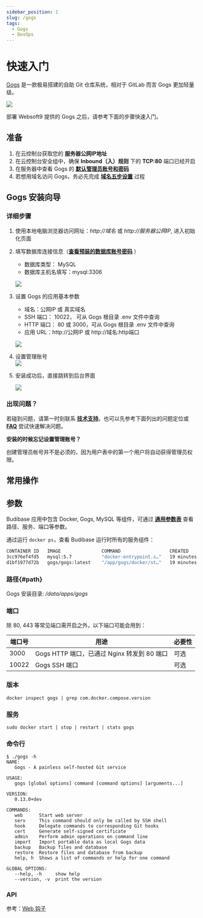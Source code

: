 ```yaml
---
sidebar_position: 1
slug: /gogs
tags:
  - Gogs
  - DevOps
---
```


# 快速入门

[Gogs](https://github.com/gogs/gogs) 是一款极易搭建的自助 Git 仓库系统，相对于 GitLab 而言 Gogs 更加轻量级。 

![](https://libs.websoft9.com/Websoft9/DocsPicture/zh/gogs/gogs-guistart-websoft9.png)



部署 Websoft9 提供的 Gogs 之后，请参考下面的步骤快速入门。

## 准备

1. 在云控制台获取您的 **服务器公网IP地址** 
2. 在云控制台安全组中，确保 **Inbound（入）规则** 下的 **TCP:80** 端口已经开启
3. 在服务器中查看 Gogs 的 **[默认管理员账号和密码](./user/credentials)**  
4. 若想用域名访问  Gogs，务必先完成 **[域名五步设置](./administrator/domain_step)** 过程

## Gogs 安装向导

### 详细步骤

1. 使用本地电脑浏览器访问网址：*http://域名* 或 *http://服务器公网IP*, 进入初始化页面

2. 填写数据库连接信息（**[查看预装的数据库账号密码](./user/credentials)** ）

   - 数据库类型： MySQL
   - 数据库主机名填写：mysql:3306

    ![](http://libs.websoft9.com/Websoft9/DocsPicture/zh/gogs/gogs-installdb-websoft9.png)

2. 设置 Gogs 的应用基本参数   

   - 域名：公网IP 或 真实域名
   - SSH 端口： 10022， 可从 Gogs 根目录 .env 文件中查询
   - HTTP 端口： 80 或 3000，可从 Gogs 根目录 .env 文件中查询
   - 应用 URL：http://公网IP  或  http://域名:http端口

   ![](http://libs.websoft9.com/Websoft9/DocsPicture/zh/gogs/gogs-installset-websoft9.png)

3. 设置管理账号  
   ![](http://libs.websoft9.com/Websoft9/DocsPicture/zh/gogs/gogs-installadmin-websoft9.png)

4. 安装成功后，直接跳转到后台界面 

   ![](http://libs.websoft9.com/Websoft9/DocsPicture/zh/gogs/gogs-installss-websoft9.png)


### 出现问题？

若碰到问题，请第一时刻联系 **[技术支持](./helpdesk)**。也可以先参考下面列出的问题定位或  **[FAQ](./faq#setup)** 尝试快速解决问题。

**安装的时候忘记设置管理账号？**  

创建管理员帐号并不是必须的，因为用户表中的第一个用户将自动获得管理员权限。


## 常用操作

## 参数

Budibase 应用中包含 Docker, Gogs, MySQL 等组件，可通过 **[通用参数表](./administrator/parameter)** 查看路径、服务、端口等参数。 

通过运行 `docker ps`，查看 Budibase 运行时所有的服务组件：   

```bash
CONTAINER ID   IMAGE               COMMAND                  CREATED          STATUS                    PORTS                                                                                NAMES
3cc976ef4fd5   mysql:5.7           "docker-entrypoint.s…"   19 minutes ago   Up 19 minutes             3306/tcp, 33060/tcp                                                                  gogs-db
d1bf1977d72b   gogs/gogs:latest    "/app/gogs/docker/st…"   19 minutes ago   Up 19 minutes (healthy)   0.0.0.0:3000->3000/tcp, :::3000->3000/tcp, 0.0.0.0:10022->22/tcp, :::10022->22/tcp   gogs
```

### 路径{#path}

Gogs 安装目录: */data/apps/gogs* 

### 端口

除 80, 443 等常见端口需开启之外，以下端口可能会用到：  

| 端口号 | 用途                                          | 必要性 |
| ------ | --------------------------------------------- | ------ |
| 3000   | Gogs HTTP 端口，已通过 Nginx 转发到 80 端口 | 可选   |
| 10022   | Gogs SSH 端口 | 可选   |

### 版本

```shell
docker inspect gogs | grep com.docker.compose.version
```

### 服务

```shell
sudo docker start | stop | restart | stats gogs
```

### 命令行

```
$ ./gogs -h
NAME:
   Gogs - A painless self-hosted Git service

USAGE:
   gogs [global options] command [command options] [arguments...]

VERSION:
   0.13.0+dev

COMMANDS:
   web      Start web server
   serv     This command should only be called by SSH shell
   hook     Delegate commands to corresponding Git hooks
   cert     Generate self-signed certificate
   admin    Perform admin operations on command line
   import   Import portable data as local Gogs data
   backup   Backup files and database
   restore  Restore files and database from backup
   help, h  Shows a list of commands or help for one command

GLOBAL OPTIONS:
   --help, -h     show help
   --version, -v  print the version
```

### API

参考：[Web 钩子](https://gogs.io/docs/features/webhook)

